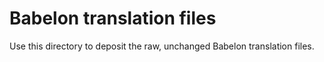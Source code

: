 # Babelon translation files

Use this directory to deposit the raw, unchanged Babelon translation files.